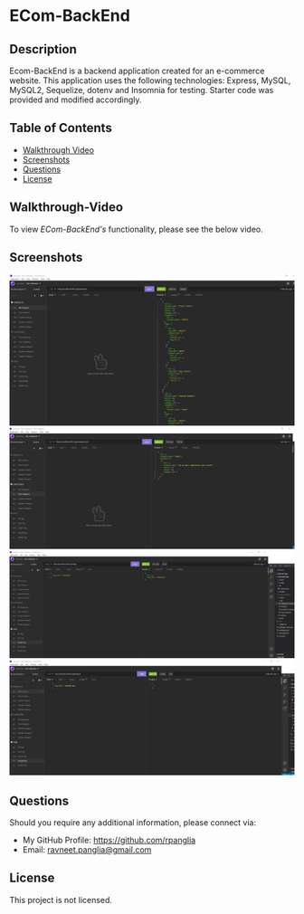 # ECom-BackEnd

## Description
Ecom-BackEnd is a backend application created for an e-commerce website. This application uses the following technologies: Express, MySQL, MySQL2, Sequelize, dotenv and Insomnia for testing. Starter code was provided and modified accordingly.

## Table of Contents
- [Walkthrough Video](#walkthrough-video)
- [Screenshots](#screenshots)
- [Questions](#questions)
- [License](#license)

## Walkthrough-Video
To view *ECom-BackEnd's* functionality, please see the below video.


## Screenshots
![getallproducts](/assets/getallproducts.jpg)
![getonecategory](/assets/getonecategory.jpg)
![createtag](/assets/createtag.jpg)
![updatetag](/assets/updatetag.jpg)


## Questions
Should you require any additional information, please connect via:
* My GitHub Profile: https://github.com/rpanglia
* Email: ravneet.panglia@gmail.com

## License
This project is not licensed.